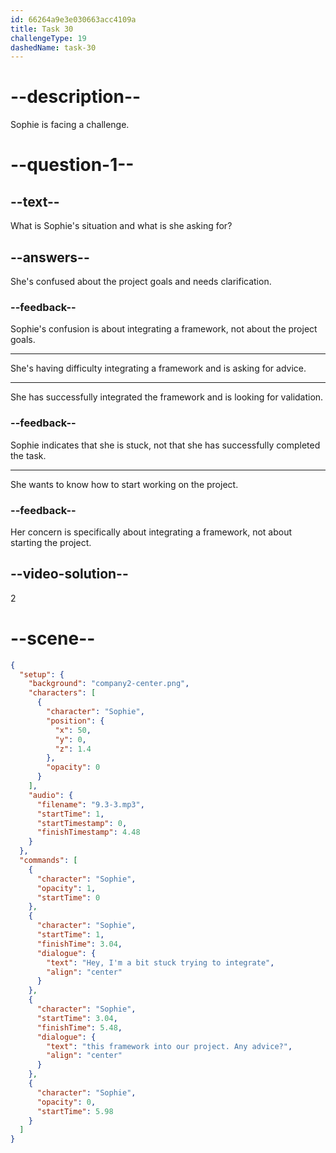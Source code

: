 ```yaml
---
id: 66264a9e3e030663acc4109a
title: Task 30
challengeType: 19
dashedName: task-30
---
```


<!-- (Audio) Sophie: Hey, I'm a bit stuck trying to integrate this framework into our project. Any advice? -->

# --description--

Sophie is facing a challenge.

# --question-1--

## --text--

What is Sophie's situation and what is she asking for?

## --answers--

She's confused about the project goals and needs clarification.

### --feedback--

Sophie's confusion is about integrating a framework, not about the project goals.

---

She's having difficulty integrating a framework and is asking for advice.

---

She has successfully integrated the framework and is looking for validation.

### --feedback--

Sophie indicates that she is stuck, not that she has successfully completed the task.

---

She wants to know how to start working on the project.

### --feedback--

Her concern is specifically about integrating a framework, not about starting the project.

## --video-solution--

2

# --scene--

```json
{
  "setup": {
    "background": "company2-center.png",
    "characters": [
      {
        "character": "Sophie",
        "position": {
          "x": 50,
          "y": 0,
          "z": 1.4
        },
        "opacity": 0
      }
    ],
    "audio": {
      "filename": "9.3-3.mp3",
      "startTime": 1,
      "startTimestamp": 0,
      "finishTimestamp": 4.48
    }
  },
  "commands": [
    {
      "character": "Sophie",
      "opacity": 1,
      "startTime": 0
    },
    {
      "character": "Sophie",
      "startTime": 1,
      "finishTime": 3.04,
      "dialogue": {
        "text": "Hey, I'm a bit stuck trying to integrate",
        "align": "center"
      }
    },
    {
      "character": "Sophie",
      "startTime": 3.04,
      "finishTime": 5.48,
      "dialogue": {
        "text": "this framework into our project. Any advice?",
        "align": "center"
      }
    },
    {
      "character": "Sophie",
      "opacity": 0,
      "startTime": 5.98
    }
  ]
}
```
